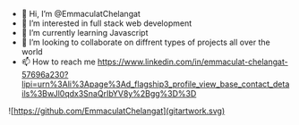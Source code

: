 - 👋 Hi, I’m @EmmaculatChelangat
- 👀 I’m interested in full stack web development
- 🌱 I’m currently learning Javascript
- 💞️ I’m looking to collaborate on diffrent types of projects all over the world
- 📫 How to reach me https://www.linkedin.com/in/emmaculat-chelangat-57696a230?lipi=urn%3Ali%3Apage%3Ad_flagship3_profile_view_base_contact_details%3BwJl0qdx3SnaQrIbYV8y%2Bgg%3D%3D

<!---
EmmaculatChelangat/EmmaculatChelangat is a ✨ special ✨ repository because its `README.md` (this file) appears on your GitHub profile.
You can click the Preview link to take a look at your changes.
--->
![https://github.com/EmmaculatChelangat](gitartwork.svg)
